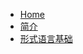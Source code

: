 - [Home](/src/compilers_ptt/)
- [简介](/src/compilers_ptt/1_intro.md)
- [形式语言基础](/src/compilers_ptt/2_formal_language.md)